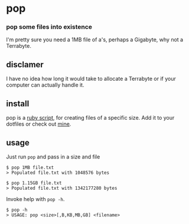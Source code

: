 # pop
### pop some files into existence 

I'm pretty sure you need a 1MB file of a's, perhaps a Gigabyte, why not a Terrabyte.

## disclamer

I have no idea how long it would take to allocate a Terrabyte or if your computer can actually handle it.

## install

pop is a [ruby script][bin], for creating files of a specific size.
Add it to your dotfiles or check out [mine][dotfiles].

## usage

Just run `pop` and pass in a size and file

    $ pop 1MB file.txt
    > Populated file.txt with 1048576 bytes
  
    $ pop 1.15GB file.txt
    > Populated file.txt with 1342177280 bytes

Invoke help with `pop -h`.

    $ pop -h
    > USAGE: pop <size>[,B,KB,MB,GB] <filename>

[dotfiles]: https://github.com/danbrooker/dotfiles
[bin]:      https://github.com/danbrooker/pop/blob/master/pop